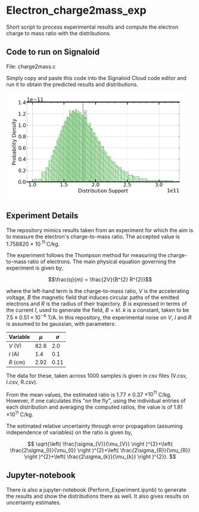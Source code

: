 # Electron_charge2mass_exp

Short script to process experimental results and compute the electron charge to mass ratio with the distributions.

## Code to run on Signaloid

File: charge2mass.c

Simply copy and paste this code into the Signaloid Cloud code editor and run it to obtain the predicted results and distributions.

<img title="Distribution of the measured charge to mass ratio." alt="Dist_q/m" src="Dist_q_m.png">

## Experiment Details

The repository mimics results taken from an experiment for which the aim is to measure the electron's charge-to-mass ratio. The accepted value is 1.758820 × 10<sup> 11 </sup> C/kg.

The experiment follows the Thompson method for measuring the charge-to-mass ratio of electrons. The main physical equation governing the experiment is given by,

$$\frac{q}{m} = \frac{2V}{B^{2} R^{2}}$$

where the left-hand term is the charge-to-mass ratio, $V$ is the accelerating voltage, $B$ the magnetic field that induces circular paths of the emitted electrons and $R$ is the radius of their trajectory.
$B$ is expressed in terms of the current $I$, used to generate the field, $B = kI$. $k$ is a constant, taken to be $7.5\pm0.51 \times 10^{-4}$ T/A. In this repository, the experimental noise on $V$, $I$ and $R$ is assumed to be 
gaussian, with parameters:

|  Variable | $\mu$  | $\sigma$  |
|---|---|---|
| $V$ (V)     |    82.8   |    2.0      |
| $I$ (A)     |    1.4   |     0.1     |
| $R$ (cm)     |    2.92   |   0.11       |

The data for these, taken across 1000 samples is given in csv files (V.csv, I.csv, R.csv).

From the mean values, the estimated ratio is 1.77 $\pm$ 0.37 $\times 10^{11}$ C/kg. However, if one calculates this "on the fly", using the individual entries of each distribution and averaging the computed ratios, the value is of 1.81 $\times 10^{11}$ C/kg.

The estimated relative uncertainty through error propagation (assuming independence of variables) on the ratio is given by,

$$ \sqrt{\left( \frac{\sigma_{V}}{\mu_{V}} \right )^{2}+\left( \frac{2\sigma_{I}}{\mu_{I}} \right )^{2}+\left( \frac{2\sigma_{R}}{\mu_{R}} \right )^{2}+\left( \frac{2\sigma_{k}}{\mu_{k}} \right )^{2}}. $$

## Jupyter-notebook

There is also a jupyter-notebook (Perform_Experiment.ipynb) to generate the results and show the distributions there as well. It also gives results on uncertainty estimates.
